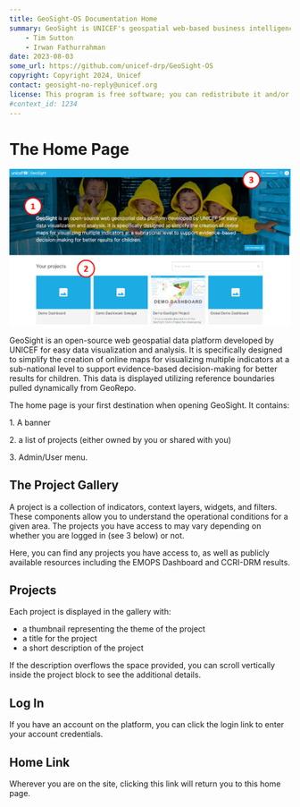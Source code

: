 ```yaml
---
title: GeoSight-OS Documentation Home 
summary: GeoSight is UNICEF's geospatial web-based business intelligence platform.
    - Tim Sutton
    - Irwan Fathurrahman
date: 2023-08-03
some_url: https://github.com/unicef-drp/GeoSight-OS
copyright: Copyright 2024, Unicef
contact: geosight-no-reply@unicef.org
license: This program is free software; you can redistribute it and/or modify it under the terms of the GNU Affero General Public License as published by the Free Software Foundation; either version 3 of the License, or (at your option) any later version.
#context_id: 1234
---
```


# The Home Page

![Home page](img/geosight-home-page.png)

GeoSight is an open-source web geospatial data platform developed by UNICEF for easy data visualization and analysis. It is specifically designed to simplify the creation of online maps for visualizing multiple indicators at a sub-national level to support evidence-based decision-making for better results for children. This data is displayed utilizing reference boundaries pulled dynamically from GeoRepo.

The home page is your first destination when opening GeoSight. It contains:

1️. A banner

2️. a list of projects (either owned by you or shared with you) 

3️. Admin/User menu.

## The Project Gallery 

A project is a collection of indicators, context layers, widgets, and filters. These components allow you to understand the operational conditions for a given area. The projects you have access to may vary depending on whether you are logged in (see 3 below) or not.

Here, you can find any projects you have access to, as well as publicly available resources including the EMOPS Dashboard and CCRI-DRM results.

## Projects

Each project is displayed in the gallery with:

* a thumbnail representing the theme of the project
* a title for the project
* a short description of the project

If the description overflows the space provided, you can scroll vertically inside the project block to see the additional details. 

## Log In

If you have an account on the platform, you can click the login link to enter your account credentials.

## Home Link

Wherever you are on the site, clicking this link will return you to this home page.
